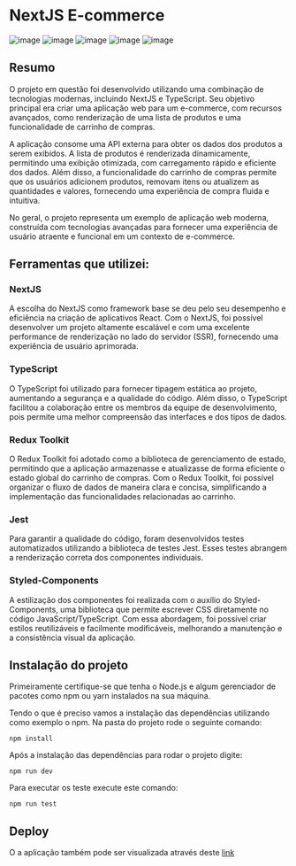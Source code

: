 # NextJS E-commerce
![image](https://github.com/baldezg/cart-redux-nextjs/assets/119074412/6eee2ca3-d4e8-4fae-ae5e-0cfa6cff7f58)
![image](https://github.com/baldezg/cart-redux-nextjs/assets/119074412/7a72ce0d-5d3c-48e2-b97a-c2f09a924907)
![image](https://github.com/baldezg/cart-redux-nextjs/assets/119074412/c62e821a-78cb-4d8b-a88b-19f64e45ef68)
![image](https://github.com/baldezg/cart-redux-nextjs/assets/119074412/8943a7a4-a96a-47b9-85a0-8b8b686e0b09)
![image](https://github.com/baldezg/cart-redux-nextjs/assets/119074412/e0330633-25cb-416b-9bc3-1608b269a1b1)

## Resumo
O projeto em questão foi desenvolvido utilizando uma combinação de tecnologias modernas, incluindo NextJS e TypeScript. Seu objetivo principal era criar uma aplicação web para um e-commerce, com recursos avançados, como renderização de uma lista de produtos e uma funcionalidade de carrinho de compras.

A aplicação consome uma API externa para obter os dados dos produtos a serem exibidos. A lista de produtos é renderizada dinamicamente, permitindo uma exibição otimizada, com carregamento rápido e eficiente dos dados. Além disso, a funcionalidade do carrinho de compras permite que os usuários adicionem produtos, removam itens ou atualizem as quantidades e valores, fornecendo uma experiência de compra fluida e intuitiva.

No geral, o projeto representa um exemplo de aplicação web moderna, construída com tecnologias avançadas para fornecer uma experiência de usuário atraente e funcional em um contexto de e-commerce.

## Ferramentas que utilizei:
### NextJS
A escolha do NextJS como framework base se deu pelo seu desempenho e eficiência na criação de aplicativos React. Com o NextJS, foi possível desenvolver um projeto altamente escalável e com uma excelente performance de renderização no lado do servidor (SSR), fornecendo uma experiência de usuário aprimorada.

### TypeScript
O TypeScript foi utilizado para fornecer tipagem estática ao projeto, aumentando a segurança e a qualidade do código. Além disso, o TypeScript facilitou a colaboração entre os membros da equipe de desenvolvimento, pois permite uma melhor compreensão das interfaces e dos tipos de dados.


### Redux Toolkit
O Redux Toolkit foi adotado como a biblioteca de gerenciamento de estado, permitindo que a aplicação armazenasse e atualizasse de forma eficiente o estado global do carrinho de compras. Com o Redux Toolkit, foi possível organizar o fluxo de dados de maneira clara e concisa, simplificando a implementação das funcionalidades relacionadas ao carrinho.

### Jest
Para garantir a qualidade do código, foram desenvolvidos testes automatizados utilizando a biblioteca de testes Jest. Esses testes abrangem a renderização correta dos componentes individuais.

### Styled-Components
A estilização dos componentes foi realizada com o auxílio do Styled-Components, uma biblioteca que permite escrever CSS diretamente no código JavaScript/TypeScript. Com essa abordagem, foi possível criar estilos reutilizáveis e facilmente modificáveis, melhorando a manutenção e a consistência visual da aplicação.

## Instalação do projeto
Primeiramente certifique-se que tenha o Node.js e algum gerenciador de pacotes como npm ou yarn instalados na sua máquina. 

Tendo o que é preciso vamos a instalação das dependências utilizando como exemplo o npm. Na pasta do projeto rode o seguinte comando:
```
npm install
```

Após a instalação das dependências para rodar o projeto digite:

```
npm run dev
```

Para executar os teste execute este comando:
```
npm run test
```


## Deploy
O a aplicação também pode ser visualizada através deste [link](https://mks-nine.vercel.app/)


